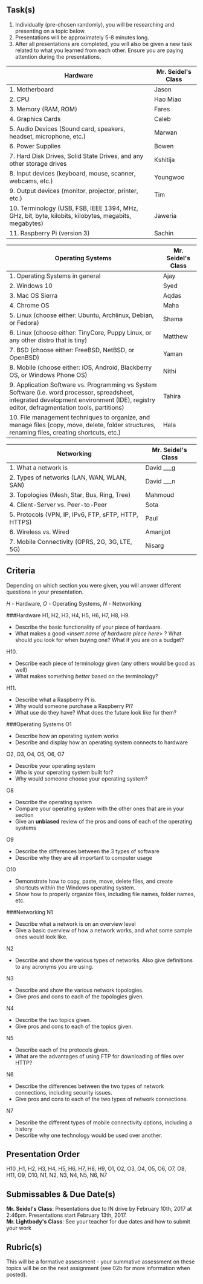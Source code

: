 Task(s)
-------

1. Individually (pre-chosen randomly), you will be researching and presenting on a topic below.
2. Presentations will be approximately 5-8 minutes long.
3. After all presentations are completed, you will also be given a new task related to what you learned from each other.  Ensure you are paying attention during the presentations.

| Hardware | Mr. Seidel's Class |
|---|---|
| 1. Motherboard | Jason |
| 2. CPU | Hao Miao |
| 3. Memory (RAM, ROM) | Fares |
| 4. Graphics Cards | Caleb |
| 5. Audio Devices (Sound card, speakers, headset, microphone, etc.) | Marwan |
| 6. Power Supplies | Bowen |
| 7. Hard Disk Drives, Solid State Drives, and any other storage drives | Kshitija |
| 8. Input devices (keyboard, mouse, scanner, webcams, etc.) | Youngwoo |
| 9. Output devices (monitor, projector, printer, etc.) | Tim |
| 10. Terminology (USB, FSB, IEEE 1394, MHz, GHz, bit, byte, kilobits, kilobytes, megabits, megabytes) | Jaweria |
| 11. Raspberry Pi (version 3) | Sachin |

| Operating Systems | Mr. Seidel's Class |
|---|---|
| 1. Operating Systems in general | Ajay |
| 2. Windows 10 | Syed |
| 3. Mac OS Sierra | Aqdas |
| 4. Chrome OS | Maha |
| 5. Linux (choose either: Ubuntu, Archlinux, Debian, or Fedora) | Shama |
| 6. Linux (choose either: TinyCore, Puppy Linux, or any other distro that is tiny) | Matthew |
| 7. BSD (choose either: FreeBSD, NetBSD, or OpenBSD) | Yaman |
| 8. Mobile (choose either: iOS, Android, Blackberry OS, or Windows Phone OS) | Nithi |
| 9. Application Software vs. Programming vs System Software (i.e. word processor, spreadsheet, integrated development environment (IDE), registry editor, defragmentation tools, partitions) | Tahira |
| 10. File management techniques to organize, and manage files (copy, move, delete, folder structures, renaming files, creating shortcuts, etc.) | Hala | 

| Networking | Mr. Seidel's Class |
|---|---|
| 1. What a network is | David ___g |
| 2. Types of networks (LAN, WAN, WLAN, SAN) | David ___n |
| 3. Topologies (Mesh, Star, Bus, Ring, Tree) | Mahmoud |
| 4. Client-Server vs. Peer-to-Peer | Sota |
| 5. Protocols (VPN, IP, IPv6, FTP, sFTP, HTTP, HTTPS) | Paul |
| 6. Wireless vs. Wired | Amanjjot |
| 7. Mobile Connectivity (GPRS, 2G, 3G, LTE, 5G) | Nisarg |



Criteria
--------
Depending on which section you were given, you will answer different questions in your presentation.

_H_ - Hardware, _O_ - Operating Systems, _N_ - Networking

###Hardware
H1, H2, H3, H4, H5, H6, H7, H8, H9.  
* Describe the basic functionality of your piece of hardware.
* What makes a good <*insert name of hardware piece here*> ?  What should you look for when buying one? What if you are on a budget?

H10.  
* Describe each piece of terminology given (any others would be good as well)
* What makes something _better_ based on the terminology?

H11.  
* Describe what a Raspberry Pi is.
* Why would someone purchase a Raspberry Pi?
* What use do they have? What does the future look like for them?

###Operating Systems
O1  
* Describe how an operating system works
* Describe and display how an operating system connects to hardware

O2, O3, O4, O5, O6, O7  
* Describe your operating system
* Who is your operating system built for?
* Why would someone choose your operating system?

O8  
* Describe the operating system
* Compare your operating system with the other ones that are in your section
* Give an **unbiased** review of the pros and cons of each of the operating systems 

O9  
* Describe the differences between the 3 types of software
* Describe why they are all important to computer usage

O10  
* Demonstrate how to copy, paste, move, delete files, and create shortcuts within the Windows operating system.
* Show how to properly organize files, including file names, folder names, etc.

###Networking
N1  
* Describe what a network is on an overview level
* Give a basic overview of how a network works, and what some sample ones would look like.

N2  
* Describe and show the various types of networks.  Also give definitions to any acronyms you are using.

N3  
* Describe and show the various network topologies.
* Give pros and cons to each of the topologies given.

N4    
* Describe the two topics given.
* Give pros and cons to each of the topics given.

N5  
* Describe each of the protocols given.
* What are the advantages of using FTP for downloading of files over HTTP?

N6  
* Describe the differences between the two types of network connections, including security issues.
* Give pros and cons to each of the two types of network connections.

N7  
* Describe the different types of mobile connectivity options, including a history
* Describe why one technology would be used over another.

Presentation Order
------------------
H10 ,H1, H2, H3, H4, H5, H6, H7, H8, H9, O1, O2, O3, O4, O5, O6, O7, O8, H11, O9, O10, N1, N2, N3, N4, N5, N6, N7

Submissables & Due Date(s)
----------
**Mr. Seidel's Class**: Presentations due to IN drive by February 10th, 2017 at 2:46pm.  Presentations start February 13th, 2017.  
**Mr. Lightbody's Class**: See your teacher for due dates and how to submit your work

Rubric(s)
---------
This will be a formative assessment - your summative assessment on these topics will be on the next assignment (see 02b for more information when posted).